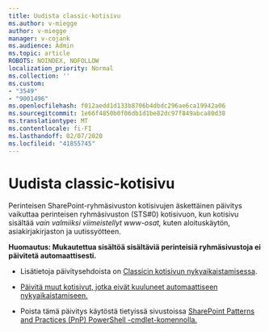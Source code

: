 ```yaml
---
title: Uudista classic-kotisivu
ms.author: v-miegge
author: v-miegge
manager: v-cojank
ms.audience: Admin
ms.topic: article
ROBOTS: NOINDEX, NOFOLLOW
localization_priority: Normal
ms.collection: ''
ms.custom:
- "3549"
- "9001496"
ms.openlocfilehash: f012aedd1d133b8706b4dbdc296ae6ca19942a06
ms.sourcegitcommit: 1e66f4850b0f06db1d1be82dc97f849abca80d38
ms.translationtype: MT
ms.contentlocale: fi-FI
ms.lasthandoff: 02/07/2020
ms.locfileid: "41855745"
---
```

# <a name="modernize-the-classic-home-page"></a>Uudista classic-kotisivu

Perinteisen SharePoint-ryhmäsivuston kotisivujen äskettäinen päivitys vaikuttaa perinteisen ryhmäsivuston (STS#0) kotisivuon, kun kotisivu sisältää *vain valmiiksi viimeistellyt www-osat,* kuten aloituskäytön, asiakirjakirjaston ja uutissyötteen.

**Huomautus: Mukautettua sisältöä sisältäviä perinteisiä ryhmäsivustoja ei päivitetä automaattisesti.**

* Lisätietoja päivitysehdoista on [Classicin kotisivun nykyaikaistamisessa](https://docs.microsoft.com/sharepoint/disable-auto-modernization-classic-home-pages#why-update-classic-team-site-home-pages-to-modern).

* [Päivitä muut kotisivut, jotka eivät kuuluneet automaattiseen nykyaikaistamiseen.](https://docs.microsoft.com/sharepoint/dev/transform/modernize-userinterface-site-pages)

* Poista tämä päivitys käytöstä tietyissä sivustoissa [SharePoint Patterns and Practices (PnP) PowerShell -cmdlet-komennolla.](https://docs.microsoft.com/powershell/sharepoint/sharepoint-pnp/sharepoint-pnp-cmdlets)

